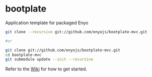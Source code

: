 bootplate
=========

Application template for packaged Enyo

```bash
git clone --recursive git://github.com/enyojs/bootplate-mvc.git

#or

git clone git://github.com/enyojs/bootplate-mvc.git
cd bootplate-mvc
git submodule update --init --recursive
```


Refer to the [Wiki](https://github.com/enyojs/enyo/wiki/Bootplate) for how to get started.

